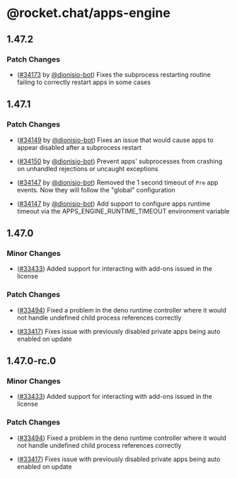 # @rocket.chat/apps-engine

## 1.47.2

### Patch Changes

- ([#34173](https://github.com/RocketChat/Rocket.Chat/pull/34173) by [@dionisio-bot](https://github.com/dionisio-bot)) Fixes the subprocess restarting routine failing to correctly restart apps in some cases

## 1.47.1

### Patch Changes

- ([#34149](https://github.com/RocketChat/Rocket.Chat/pull/34149) by [@dionisio-bot](https://github.com/dionisio-bot)) Fixes an issue that would cause apps to appear disabled after a subprocess restart

- ([#34150](https://github.com/RocketChat/Rocket.Chat/pull/34150) by [@dionisio-bot](https://github.com/dionisio-bot)) Prevent apps' subprocesses from crashing on unhandled rejections or uncaught exceptions

- ([#34147](https://github.com/RocketChat/Rocket.Chat/pull/34147) by [@dionisio-bot](https://github.com/dionisio-bot)) Removed the 1 second timeout of `Pre` app events. Now they will follow the "global" configuration

- ([#34147](https://github.com/RocketChat/Rocket.Chat/pull/34147) by [@dionisio-bot](https://github.com/dionisio-bot)) Add support to configure apps runtime timeout via the APPS_ENGINE_RUNTIME_TIMEOUT environment variable

## 1.47.0

### Minor Changes

- ([#33433](https://github.com/RocketChat/Rocket.Chat/pull/33433)) Added support for interacting with add-ons issued in the license

### Patch Changes

- ([#33494](https://github.com/RocketChat/Rocket.Chat/pull/33494)) Fixed a problem in the deno runtime controller where it would not handle undefined child process references correctly

- ([#33417](https://github.com/RocketChat/Rocket.Chat/pull/33417)) Fixes issue with previously disabled private apps being auto enabled on update

## 1.47.0-rc.0

### Minor Changes

- ([#33433](https://github.com/RocketChat/Rocket.Chat/pull/33433)) Added support for interacting with add-ons issued in the license

### Patch Changes

- ([#33494](https://github.com/RocketChat/Rocket.Chat/pull/33494)) Fixed a problem in the deno runtime controller where it would not handle undefined child process references correctly

- ([#33417](https://github.com/RocketChat/Rocket.Chat/pull/33417)) Fixes issue with previously disabled private apps being auto enabled on update
